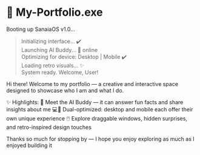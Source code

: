 # 💾 My-Portfolio.exe
Booting up SanaiaOS v1.0...
> Initializing interface... ✔️  
> Launching AI Buddy... 🤖 online  
> Optimizing for device: Desktop | Mobile ✔️  
> Loading retro visuals... ✨  
> System ready. Welcome, User!

Hi there! Welcome to my portfolio — a creative and interactive space designed to showcase who I am and what I do.

✨ Highlights:
🧠 Meet the AI Buddy — it can answer fun facts and share insights about me
💻📱 Dual-optimized: desktop and mobile each offer their own unique experience
🖱️ Explore draggable windows, hidden surprises, and retro-inspired design touches

Thanks so much for stopping by — I hope you enjoy exploring as much as I enjoyed building it
